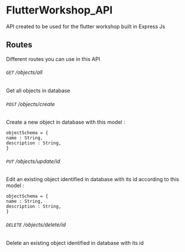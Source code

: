 # FlutterWorkshop_API
API created to be used for the flutter workshop built in Express Js

## Routes 
Different routes you can use in this API

###### `GET` /objects/all 
Get all objects in database 

###### `POST` /objects/create
Create a new object in database with this model : 
```
objectSchema = {
name : String,
description : String,
}
```
###### `PUT` /objects/update/id
Edit an existing object identified in database with its id
according to this model : 
```
objectSchema = {
name : String,
description : String,
}
```
###### `DELETE` /objects/delete/id
Delete an existing object identified in database with its id
